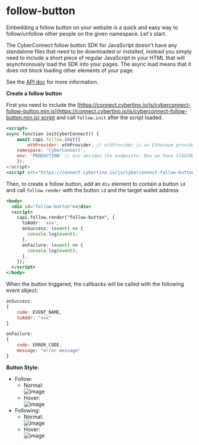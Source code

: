 # follow-button

Embedding a follow button on your website is a quick and easy way to follow/unfollow other people on the given namespace. Let's start.

The CyberConnect follow button SDK for JavaScript doesn't have any standalone files that need to be downloaded or installed, instead you simply need to include a short piece of regular JavaScript in your HTML that will asynchronously load the SDK into your pages. The async load means that it does not block loading other elements of your page.

See the [API doc](https://docs.cyberconnect.me/follow-button) for more information.

**Create a follow button**

First you need to include the [https://connect.cybertino.io/js/cyberconnect-follow-button.min.js](https://connect.cybertino.io/js/cyberconnect-follow-button.min.js) script and call `follow.init` after the script loaded.

```jsx
<script>
async function initCyberConnect() {
    await capi.follow.init({
        ethProvider: ethProvider, // ethProvider is an Ethereum provider
	namespace: 'CyberConnect',
	env: 'PRODUCTION' // env decides the endpoints. Now we have STAGING and PRODUCTION. The default value is PRODUCTION
    });
</script>
<script src="https://connect.cybertino.io/js/cyberconnect-follow-button.min.js" defer onload="initCyberConnect"></script>
```

Then, to create a follow button, add an `div` element to contain a button `id` and call `follow.render` with the button `id` and the target wallet address

```jsx
<body>
  <div id="follow-button"></div>
  <script>
    capi.follow.render("follow-button", {
      toAddr: 'xxx',
      onSuccess: (event) => {
        console.log(event);
      },
      onFailure: (event) => {
        console.log(event);
      },
    });
  </script>
</body>
```

When the button triggered, the callbacks will be called with the following event object:

```jsx
onSuccess:
{
    code: EVENT_NAME,
    toAddr: "xxx"
}

onFailure:
{
    code: ERROR_CODE,
    message: "error message"
}
```

**Button Style:**

- Follow:
  - Normal:<br />
    ![image](https://user-images.githubusercontent.com/17503721/143494393-d397246e-0901-4026-aa8a-666515ad6cc5.png)
  - Hover:<br />
    ![image](https://user-images.githubusercontent.com/17503721/143494572-598b1e0a-9c76-4f61-83d0-f25e589ef66e.png)
- Following:
  - Normal:<br />
    ![image](https://user-images.githubusercontent.com/17503721/143494432-3206ef20-9e1f-49d9-a27c-104044d6cd52.png)
  - Hover:<br />
    ![image](https://user-images.githubusercontent.com/17503721/143494445-8ac2abdc-9725-4921-a236-52655f52a54a.png)
